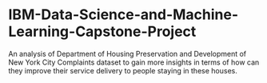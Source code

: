 # IBM-Data-Science-and-Machine-Learning-Capstone-Project
An analysis of Department of Housing Preservation and Development of New York City Complaints dataset to gain more insights in terms of how can they improve their service delivery to people staying in these houses.
